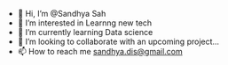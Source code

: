 - 👋 Hi, I’m @Sandhya Sah
- 👀 I’m interested in Learnng new tech
- 🌱 I’m currently learning Data science
- 💞️ I’m looking to collaborate with an upcoming project...
- 📫 How to reach me sandhya.dis@gmail.com

<!---
SandhyaSah22/SandhyaSah22 is a ✨ special ✨ repository because its `README.md` (this file) appears on your GitHub profile.
You can click the Preview link to take a look at your changes.
--->
